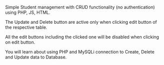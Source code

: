 Simple Student management with CRUD functionality (no authentication) using PHP, JS, HTML.

The Update and Delete button are active only when clicking edit button of the respective table.

All the edit buttons including the clicked one will be disabled when clicking on edit button.

You will learn about using PHP and MySQLi connection to Create, Delete and Update data to Database.